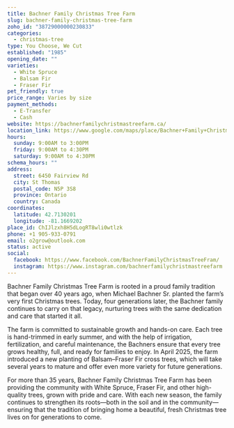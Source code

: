 ```yaml
---
title: Bachner Family Christmas Tree Farm
slug: bachner-family-christmas-tree-farm
zoho_id: "38729000000230833"
categories:
  - christmas-tree
type: You Choose, We Cut
established: "1985"
opening_date: ""
varieties:
  - White Spruce
  - Balsam Fir
  - Fraser Fir
pet_friendly: true
price_range: Varies by size
payment_methods:
  - E-Transfer
  - Cash
website: https://bachnerfamilychristmastreefarm.ca/
location_link: https://www.google.com/maps/place/Bachner+Family+Christmas+Tree+Farm/@42.7130201,-81.16692019999999,14z/data=!4m8!1m2!2m1!1sBachner+Family+Christmas+Tree+Farm!3m4!1s0x882e5d7ef0613c97:0x39972d4c8b25cc4f!8m2!3d42.7130201!4d-81.16692019999999
hours:
  sunday: 9:00AM to 3:00PM
  friday: 9:00AM to 4:30PM
  saturday: 9:00AM to 4:30PM
schema_hours: ""
address:
  street: 6450 Fairview Rd
  city: St Thomas
  postal_code: N5P 3S8
  province: Ontario
  country: Canada
coordinates:
  latitude: 42.7130201
  longitude: -81.1669202
place_id: ChIJlzxh8H5dLogRT8wli0wtlzk
phone: +1 905-933-0791
email: o2grow@outlook.com
status: active
social:
  facebook: https://www.facebook.com/BachnerFamilyChristmasTreeFram/
  instagram: https://www.instagram.com/bachnerfamilychristmastreefarm
---
```


Bachner Family Christmas Tree Farm is rooted in a proud family tradition that began over 40 years ago, when Michael Bachner Sr. planted the farm’s very first Christmas trees. Today, four generations later, the Bachner family continues to carry on that legacy, nurturing trees with the same dedication and care that started it all.

The farm is committed to sustainable growth and hands-on care. Each tree is hand-trimmed in early summer, and with the help of irrigation, fertilization, and careful maintenance, the Bachners ensure that every tree grows healthy, full, and ready for families to enjoy. In April 2025, the farm introduced a new planting of Balsam–Fraser Fir cross trees, which will take several years to mature and offer even more variety for future generations.

For more than 35 years, Bachner Family Christmas Tree Farm has been providing the community with White Spruce, Fraser Fir, and other high-quality trees, grown with pride and care. With each new season, the family continues to strengthen its roots—both in the soil and in the community—ensuring that the tradition of bringing home a beautiful, fresh Christmas tree lives on for generations to come.
